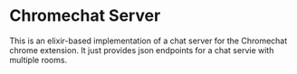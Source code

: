 # Chromechat Server

This is an elixir-based implementation of a chat server for the Chromechat
chrome extension.  It just provides json endpoints for a chat servie with
multiple rooms.
